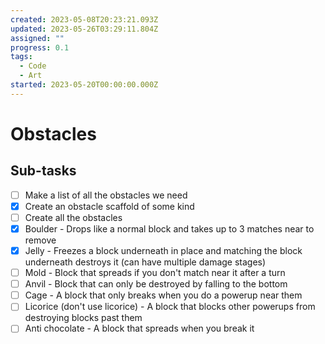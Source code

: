 ```yaml
---
created: 2023-05-08T20:23:21.093Z
updated: 2023-05-26T03:29:11.804Z
assigned: ""
progress: 0.1
tags:
  - Code
  - Art
started: 2023-05-20T00:00:00.000Z
---
```


# Obstacles

## Sub-tasks

- [ ] Make a list of all the obstacles we need
- [x] Create an obstacle scaffold of some kind
- [ ] Create all the obstacles
- [x] Boulder - Drops like a normal block and takes up to 3 matches near to remove
- [x] Jelly - Freezes a block underneath in place and matching the block underneath destroys it (can have multiple damage stages)
- [ ] Mold - Block that spreads if you don't match near it after a turn
- [ ] Anvil - Block that can only be destroyed by falling to the bottom
- [ ] Cage - A block that only breaks when you do a powerup near them
- [ ] Licorice (don't use licorice) - A block that blocks other powerups from destroying blocks past them
- [ ] Anti chocolate - A block that spreads when you break it
